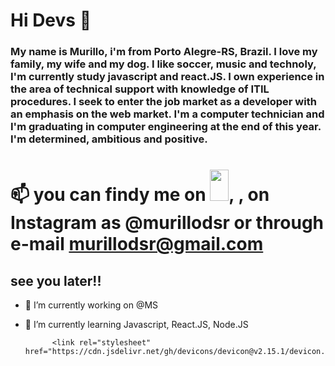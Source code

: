 # Hi Devs 👋

### My name is Murillo, i'm from Porto Alegre-RS, Brazil. I love my family, my wife and my dog. I like soccer, music and technoly, I'm currently study javascript and react.JS. I own experience in the area of technical support with knowledge of ITIL procedures. I seek to enter the job market as a developer with an emphasis on the web market. I'm a computer technician and I'm graduating in computer engineering at the end of this year. I'm  determined, ambitious and positive.

#  📫  you can findy me on <img src="https://cdn.jsdelivr.net/gh/devicons/devicon/icons/linkedin/linkedin-original.svg" height="50" width="30" />, , on Instagram as @murillodsr or through e-mail murillodsr@gmail.com 

## see you later!!

- 🔭 I’m currently working on @MS
- 🌱 I’m currently learning Javascript, React.JS, Node.JS




            <link rel="stylesheet" href="https://cdn.jsdelivr.net/gh/devicons/devicon@v2.15.1/devicon.min.css">
          
